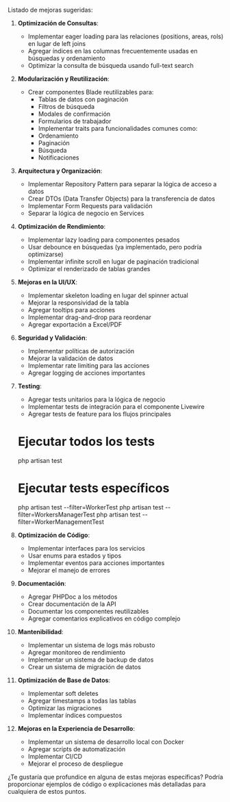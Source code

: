 Listado de mejoras sugeridas:

1. **Optimización de Consultas**:

    - Implementar eager loading para las relaciones (positions, areas, rols) en lugar de left joins
    - Agregar índices en las columnas frecuentemente usadas en búsquedas y ordenamiento
    - Optimizar la consulta de búsqueda usando full-text search

2. **Modularización y Reutilización**:

    - Crear componentes Blade reutilizables para:
        - Tablas de datos con paginación
        - Filtros de búsqueda
        - Modales de confirmación
        - Formularios de trabajador
        - Implementar traits para funcionalidades comunes como:
        - Ordenamiento
        - Paginación
        - Búsqueda
        - Notificaciones

3. **Arquitectura y Organización**:

    - Implementar Repository Pattern para separar la lógica de acceso a datos
    - Crear DTOs (Data Transfer Objects) para la transferencia de datos
    - Implementar Form Requests para validación
    - Separar la lógica de negocio en Services

4. **Optimización de Rendimiento**:

    - Implementar lazy loading para componentes pesados
    - Usar debounce en búsquedas (ya implementado, pero podría optimizarse)
    - Implementar infinite scroll en lugar de paginación tradicional
    - Optimizar el renderizado de tablas grandes

5. **Mejoras en la UI/UX**:

    - Implementar skeleton loading en lugar del spinner actual
    - Mejorar la responsividad de la tabla
    - Agregar tooltips para acciones
    - Implementar drag-and-drop para reordenar
    - Agregar exportación a Excel/PDF

6. **Seguridad y Validación**:

    - Implementar políticas de autorización
    - Mejorar la validación de datos
    - Implementar rate limiting para las acciones
    - Agregar logging de acciones importantes

7. **Testing**:

    - Agregar tests unitarios para la lógica de negocio
    - Implementar tests de integración para el componente Livewire
    - Agregar tests de feature para los flujos principales

    # Ejecutar todos los tests

    php artisan test

    # Ejecutar tests específicos

    php artisan test --filter=WorkerTest
    php artisan test --filter=WorkersManagerTest
    php artisan test --filter=WorkerManagementTest

8. **Optimización de Código**:

    - Implementar interfaces para los servicios
    - Usar enums para estados y tipos
    - Implementar eventos para acciones importantes
    - Mejorar el manejo de errores

9. **Documentación**:

    - Agregar PHPDoc a los métodos
    - Crear documentación de la API
    - Documentar los componentes reutilizables
    - Agregar comentarios explicativos en código complejo

10. **Mantenibilidad**:

    - Implementar un sistema de logs más robusto
    - Agregar monitoreo de rendimiento
    - Implementar un sistema de backup de datos
    - Crear un sistema de migración de datos

11. **Optimización de Base de Datos**:

    - Implementar soft deletes
    - Agregar timestamps a todas las tablas
    - Optimizar las migraciones
    - Implementar índices compuestos

12. **Mejoras en la Experiencia de Desarrollo**:
    - Implementar un sistema de desarrollo local con Docker
    - Agregar scripts de automatización
    - Implementar CI/CD
    - Mejorar el proceso de despliegue

¿Te gustaría que profundice en alguna de estas mejoras específicas? Podría proporcionar ejemplos de código o explicaciones más detalladas para cualquiera de estos puntos.
